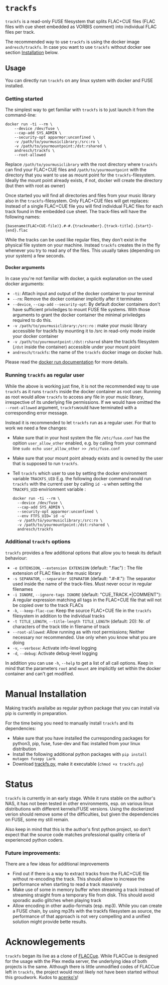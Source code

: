 
`trackfs`
=======

`trackfs` is a read-only FUSE filesystem that splits FLAC+CUE files (FLAC files with cue sheet embedded as VORBIS comment) into individual FLAC files per track.

The recommended way to use `trackfs` is using the docker image `andresch/trackfs`. In case you want to use `trackfs` without docker see section [Installation](#Installation) below.
 
Usage
-----

You can directly run `trackfs` on any linux system with docker and FUSE installed.

### Getting started

The simplest way to get familiar with `trackfs` is to just launch it from the command-line:

```
docker run -ti --rm \
    --device /dev/fuse \
    --cap-add SYS_ADMIN \
    --security-opt apparmor:unconfined \
    -v /path/to/yourmusiclibrary:/src:ro \
    -v /path/to/yourmountpoint:/dst:rshared \
    andresch/trackfs \
    --root-allowed
```

Replace `/path/to/yourmusiclibrary` with the root directory where `trackfs` can find your FLAC+CUE files and `/path/to/yourmountpoint` with the directory that you want to use as mount point for the `trackfs`-filesystem. Ideally the mount point already exists, if not, docker will create the directory (but then with root as owner)

Once started you will find all directories and files from your music library also in the `trackfs`-filesystem. Only FLAC+CUE files will get replaces: Instead of a single FLAC+CUE file you will find individual FLAC files for each track found in the embedded cue sheet. The track-files will have the following names:

    {basename(FLAC+CUE-file)}.#-#.{tracknumber}.{track-title}.{start}-{end}.flac

While the tracks can be used like regular files, they don't exist in the physical file system on your machine. Instead `trackfs` creates the in the fly whenever you try to read any of the files. This usually takes (depending on your system) a few seconds.

#### Docker arguments

In case you're not familiar with docker, a quick explanation on the used docker arguments:

* `-ti`: Attach input and output of the docker container to your terminal
* `--rm`: Remove the docker container implicitly after it terminates
* `--device`, `--cap-add` `--security-opt`: By default docker containers don't have sufficient priviledges to mount FUSE file systems. With those arguments to grant the docker container the minimal priviledges required to do this.
* `-v /path/to/yourmusiclibrary:/src:ro` : make your music library accessible for trackfs by mounting it to /src in read-only mode inside your docker container
* `-v /path/to/yourmountpoint:/dst:rshared` share the trackfs filesystem (`/dst` inside the container) accessible under your mount point
* `andresch/trackfs`: the name of the `trackfs` docker image on docker hub.

Please read the [docker run documentation](docs.docker.com/engine/reference/commandline/run/) for more details.

### Running `trackfs` as regular user 

While the above is working just fine, it is not the recommended way to use `trackfs` as it runs `trackfs` inside the docker container as root user. Running as root would allow `trackfs` to access any file in your music library, irrespective of its underlying file permissions. If we would have omitted the `--root-allowed` argument, `trackfs`would have terminated with a corresponding error message.

Instead it is recommended to let `trackfs` run as a regular user. For that to work we need a few changes:
- Make sure that in your host system the file `/etc/fuse.conf` has the opition `user_allow_other` enabled, e.g. by calling from your command line 
  ```sudo echo user_allow_other >> /etc/fuse.conf```
- Make sure that your mount point already exists and is owned by the user that is supposed to run `trackfs`.
- Tell `trackfs` which user to use by setting the docker environment variable `TRACKFS_UID`
  E.g. the following docker command would run `trackfs` with the current user by calling `id -u` when setting the `TRACKFS_UID` envirionment variable :

  ```
  docker run -ti --rm \
    --device /dev/fuse \
    --cap-add SYS_ADMIN \
    --security-opt apparmor:unconfined \
    --env FTFS_UID=`id -u`
    -v /path/to/yourmusiclibrary:/src:ro \
    -v /path/to/yourmountpoint:/dst:rshared \
    andresch/trackfs 
  ```

### Additional `trackfs` options

`trackfs` provides a few additional options that allow you to tweak its default behaviour: 

* `-e EXTENSION`, `--extension EXTENSION` (default: ".flac") : 
  The file extension of FLAC files in the music library 
* `-s SEPARATOR`, `--separator SEPARATOR` (default: ".#-#."): 
  The separator used inside the name of the track-files. Must never occur in regular filenames 
* `-i IGNORE`, `--ignore-tags IGNORE` (default: "CUE_TRACK.*|COMMENT"):
  A regular expression matching all tags in the FLAC+CUE file that will not be copied over to the track FLACs 
* `-k`, `--keep-flac-cue`: 
  Keep the source FLAC+CUE file in the `trackfs` filesystem in addition to the individual tracks
* `-t TITLE_LENGTH`, `--title-length TITLE_LENGTH` (default: 20):
  Nr. of characters of the track title in filename of track 
* `--root-allowed`:
  Allow running as with root permissions; Neither necessary nor recommended. 
  Use only when you know what you are doing
* `-v`, `--verbose`:
  Activate info-level logging
* `-d`, `--debug`:
  Activate debug-level logging


In addition you can use `-h`, `--help` to get a list of all call options. Keep in mind that the parameters `root` and `mount` are implicitly set within the docker container and can't get modified.

Manual Installation
===================

Making trackfs availalbe as regular python package that you can install via pip is currently in preparation.

For the time being you need to manually install `trackfs` and its dependencies:
* Make sure that you have installed the curresponding packages for python3, pip, fuse, fuse-dev and flac installed from your linux distribution
* Install the following additional python packages with `pip install mutagen fusepy Lark`
* Download [trackfs.py](https://raw.githubusercontent.com/andresch/trackfs/trackfs.py), make it executable (`chmod +x trackfs.py`)

Status
======

`trackfs` is currently in an early stage. While it runs stable on the author's NAS, it has not been tested in other environments, esp. on various linux distributions with different kernels/FUSE versions. Using the dockerized verion should remove some of the difficulties, but given the dependencies on FUSE, some my still remain. 

Also keep in mind that this is the author's first python project, so don't expect that the source code matches professional quality criteria of experienced python coders.

### Future improvements:

There are a few ideas for additional improvements
* Find out if there is a way to extract tracks from the FLAC+CUE file without re-encoding the track. This should allow to increase the performance when starting to read a track massively
* Make use of some in memory buffer when streaming a track instead of streaming straight from a temporary file from disk. This should avoid sporadic audio glitches when playing track
* Allow encoding in other audio-formats (esp. mp3). While you can create a FUSE chain, by using mp3fs with the trackfs filesystem as source, the performance of that approach is not very compelling and a unified solution might provide bette results. 

Acknowlegements
===============

`trackfs` began its live as a clone of [FLACCue](https://github.com/acenko/FLACCue). While FLACCue is designed for the usage with the Plex media server, the underlying idea of both projects is the same. Although there is little unmodified codes of FLACCue left in `trackfs`, the project would most likely not have been started without this groudwork. Kudos to [acenko's](https://github.com/acenko)!

